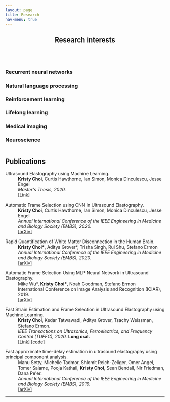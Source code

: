 ```yaml
---
layout: page
title: Research
nav-menu: true
---
```

<!-- Main -->
<div id="main" class="alt">

<!-- One -->
<section id="one">
	<div class="inner">
		<header class="major">
			<h1>Research interests</h1>
		</header>

<!-- Content -->
<div class="column">
	<div class="20u 10u$(small)">
		<h3>Recurrent neural networks</h3>
	</div>
	<div class="20u$ 10u$(small)">
		<h3>Natural language processing</h3>
	</div>
	<!-- Break -->
	<div class="20u 10u$(medium)">
		<h3>Reinforcement learning</h3>
	</div>
	<div class="20u 10u$(medium)">
		<h3>Lifelong learning</h3>
	</div>
	<div class="20u$ 10u$(medium)">
		<h3>Medical imaging</h3>
	</div>
	<div class="20u$ 10u$(small)">
		<h3>Neuroscience</h3>
	</div>
</div>
		<h1>Publications</h1>
		<dl>
			<dt>Ultrasound Elastography using Machine Learning.</dt>
			<dd><b>Kristy Choi</b>, Curtis Hawthorne, Ian Simon, Monica Dinculescu, Jesse Engel</dd>
			<dd><i>Master's Thesis, 2020.</i></dd>
			<dd><a href="https://spectrum.library.concordia.ca/986744/1/Zayed_MASc_S2020.pdf">[Link]</a>
		</dl>
		<dl>
			<dt>Automatic Frame Selection using CNN in Ultrasound Elastography.</dt>
			<dd><b>Kristy Choi</b>, Curtis Hawthorne, Ian Simon, Monica Dinculescu, Jesse Engel</dd>
			<dd><i>Annual International Conference of the IEEE Engineering in Medicine and Biology Society (EMBS), 2020.</i></dd>
			<dd><a href="https://arxiv.org/pdf/2002.06734.pdf">[arXiv]</a>
		</dl>
		<dl>
			<dt>Rapid Quantification of White Matter Disconnection in the Human Brain.</dt>
			<dd><b>Kristy Choi*</b>, Aditya Grover*, Trisha Singh, Rui Shu, Stefano Ermon</dd>
			<dd><i>Annual International Conference of the IEEE Engineering in Medicine and Biology Society (EMBS), 2020.</i></dd>
			<dd><a href="https://arxiv.org/pdf/2002.09035.pdf">[arXiv]</a>
		</dl>
		<dl>
			<dt>Automatic Frame Selection Using MLP Neural Network in Ultrasound Elastography.</dt>
			<dd>Mike Wu*, <b>Kristy Choi*</b>, Noah Goodman, Stefano Ermon</dd>
			<dd>International Conference on Image Analysis and Recognition (ICIAR), 2019.</dd>
<!-- 				<dd><i>Bayesian Deep Learning Workshop, NeurIPS 2019. </i><strong>Spotlight.</strong></dd> -->
			<dd><a href="https://arxiv.org/pdf/1911.05245.pdf">[arXiv]</a></dd>
		</dl>
		<dl>
			<dt>Fast Strain Estimation and Frame Selection in Ultrasound Elastography using Machine Learning.</dt>
			<dd><b>Kristy Choi</b>, Kedar Tatwawadi, Aditya Grover, Tsachy Weissman, Stefano Ermon.</dd>
			<dd><i>IEEE Transactions on Ultrasonics, Ferroelectrics, and Frequency Control (TUFFC), 2020.</i> <strong>Long oral.</strong></dd>
			<dd><a href="https://ieeexplore.ieee.org/abstract/document/9091615">[Link]</a>
			<a href="https://github.com/AbdelrahmanZayed/PCA-GLUE_Ultrasound_Elastography">[code]</a></dd>
		</dl>
		<dl>
			<dt>Fast approximate time-delay estimation in ultrasound elastography using principal component analysis.</dt>
			<dd>Manu Setty, Michelle Tadmor, Shlomit Reich-Zeliger, Omer Angel, Tomer Salame, Pooja Kathail, <b>Kristy Choi</b>, Sean Bendall, Nir Friedman, Dana Pe'er.</dd>
			<dd><i>Annual International Conference of the IEEE Engineering in Medicine and Biology Society (EMBS), 2019.</i></dd>
			<dd><a href="https://arxiv.org/pdf/1911.05242.pdf">[arXiv]</a></dd>
		</dl>

<hr class="major" />


<!-- Text stuff -->


</div>
</section>

</div>
